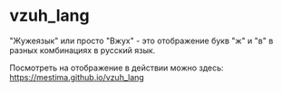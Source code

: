 # vzuh_lang
"Жужеязык" или просто "Вжух" - это отображение букв "ж" и "в" в разных комбинациях в русский язык.

Посмотреть на отображение в действии можно здесь:
https://mestima.github.io/vzuh_lang
